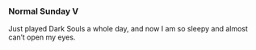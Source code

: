 ### Normal Sunday V
Just played Dark Souls a whole day, and now I am so sleepy and almost can’t open my eyes.

